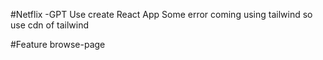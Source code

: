 #Netflix -GPT
Use create React App
Some error coming using tailwind so use cdn of tailwind

#Feature
browse-page